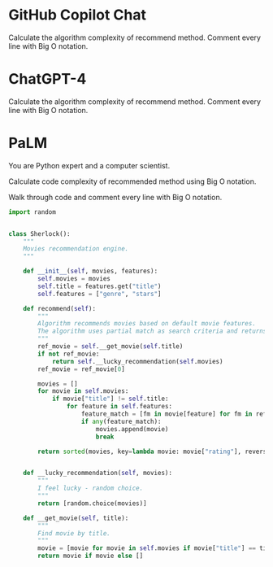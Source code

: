 ﻿# GitHub Copilot Chat

Calculate the algorithm complexity of recommend method. Comment every line with Big O notation.


# ChatGPT-4

Calculate the algorithm complexity of recommend method. Comment every line with Big O notation.



# PaLM

You are Python expert and a computer scientist.

Calculate code complexity of recommended method using Big O notation.

Walk through code and comment every line with Big O notation.

```python
import random


class Sherlock():
    """
    Movies recommendation engine.
    """

    def __init__(self, movies, features):
        self.movies = movies
        self.title = features.get("title")
        self.features = ["genre", "stars"]

    def recommend(self):
        """
        Algorithm recommends movies based on default movie features.
        The algorithm uses partial match as search criteria and returns sorted list of movie(s).
        """
        ref_movie = self.__get_movie(self.title)
        if not ref_movie:
            return self.__lucky_recommendation(self.movies)
        ref_movie = ref_movie[0]

        movies = []
        for movie in self.movies:
            if movie["title"] != self.title:
                for feature in self.features:
                    feature_match = [fm in movie[feature] for fm in ref_movie[feature]]
                    if any(feature_match):
                        movies.append(movie)
                        break

        return sorted(movies, key=lambda movie: movie["rating"], reverse=True)


    def __lucky_recommendation(self, movies):
        """
        I feel lucky - random choice.
        """
        return [random.choice(movies)]

    def __get_movie(self, title):
        """
        Find movie by title.
        """
        movie = [movie for movie in self.movies if movie["title"] == title]
        return movie if movie else []
```